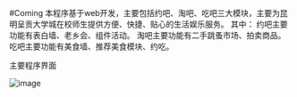 #Coming
本程序基于web开发，主要包括约吧、淘吧、吃吧三大模块，主要为昆明呈贡大学城在校师生提供方便、快捷、贴心的生活娱乐服务。
其中：
约吧主要功能有表白墙、老乡会、组件活动。
淘吧主要功能有二手跳蚤市场、拍卖商品。
吃吧主要功能有美食墙、推荐美食模块、约吃。


主要程序界面

![image](https://github.com/rocrocflying/Coming-School-social-shopping-site-/raw/master/screenshot/1.png)


